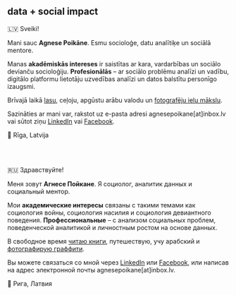 ## data + social impact

:latvia: Sveiki!

Mani sauc **Agnese Poikāne**. Esmu socioloģe, datu analītiķe un sociālā mentore. 

Manas **akadēmiskās intereses** ir saistītas ar kara, vardarbības un sociālo devianču socioloģiju. **Profesionālās** – ar sociālo problēmu analīzi un vadību, digitālo platformu lietotāju uzvedības analīzi un datos balstītu personīgo izaugsmi.

Brīvajā laikā [lasu](https://www.goodreads.com/user/show/22833723-agnese), ceļoju, apgūstu arābu valodu un [fotografēju ielu mākslu](https://www.instagram.com/agnesetravels/).

Sazināties ar mani var, rakstot uz e-pasta adresi agnesepoikane[at]inbox.lv vai sūtot ziņu [LinkedIn](https://www.linkedin.com/in/agnese-poikane/) vai [Facebook](https://www.facebook.com/agnese.poikane/). 


:round_pushpin: Rīga, Latvija 

<br/>
<br/>

:ru: Здравствуйте!

Меня зовут **Агнесе Пойкане**. Я социолог, аналитик данных и социальный ментор.

Мои **академические интересы** связаны с такими темами как социология войны, социология насилия и социология девиантного поведения. **Профессиональные** – с анализом социальных проблем, поведенческой аналитикой и личностным ростом на основе данных.

В свободное время [читаю книги](https://www.goodreads.com/user/show/22833723-agnese), путешествую, учу арабский и [фотографирую граффити](https://www.instagram.com/agnesetravels/).

Вы можете связаться со мной через [LinkedIn](https://www.linkedin.com/in/agnese-poikane/) или [Facebook](https://www.facebook.com/agnese.poikane/), или написав на адрес электронной почты agnesepoikane[at]inbox.lv. 

:round_pushpin: Рига, Латвия
